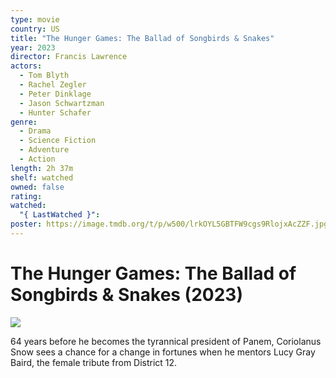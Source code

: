 ```yaml
---
type: movie
country: US
title: "The Hunger Games: The Ballad of Songbirds & Snakes"
year: 2023
director: Francis Lawrence
actors:
  - Tom Blyth
  - Rachel Zegler
  - Peter Dinklage
  - Jason Schwartzman
  - Hunter Schafer
genre:
  - Drama
  - Science Fiction
  - Adventure
  - Action
length: 2h 37m
shelf: watched
owned: false
rating:
watched:
  "{ LastWatched }":
poster: https://image.tmdb.org/t/p/w500/lrkOYL5GBTFW9cgs9RlojxAcZZF.jpg
---
```


# The Hunger Games: The Ballad of Songbirds & Snakes (2023)

![](https://image.tmdb.org/t/p/w500/lrkOYL5GBTFW9cgs9RlojxAcZZF.jpg)

64 years before he becomes the tyrannical president of Panem, Coriolanus Snow sees a chance for a change in fortunes when he mentors Lucy Gray Baird, the female tribute from District 12.
